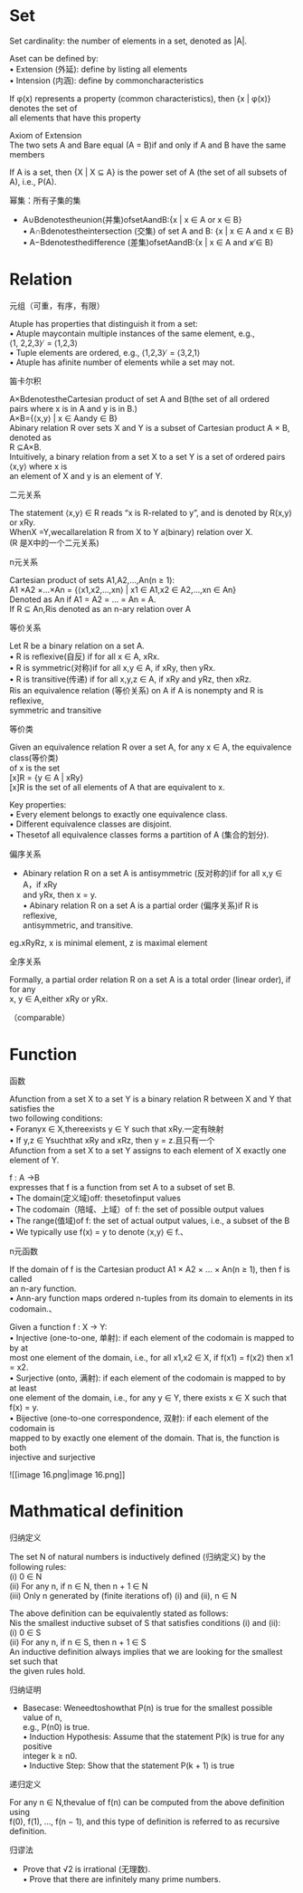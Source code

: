 # Set

Set cardinality: the number of elements in a set, denoted as |A|.

  

Aset can be defined by:  
• Extension (外延): define by listing all elements  
• Intension (内涵): define by commoncharacteristics  

  

If φ(x) represents a property (common characteristics), then {x | φ(x)} denotes the set of  
all elements that have this property  

  

Axiom of Extension  
The two sets A and Bare equal (A = B)if and only if A and B have the same members  

  

If A is a set, then {X | X ⊆ A} is the power set of A (the set of all subsets of A), i.e., P(A).

幂集：所有子集的集

  

- A∪Bdenotestheunion(并集)ofsetAandB:{x | x ∈ A or x ∈ B}  
    • A∩Bdenotestheintersection (交集) of set A and B: {x | x ∈ A and x ∈ B}  
    • A−Bdenotesthedifference (差集)ofsetAandB:{x | x ∈ A and x ̸∈ B}  
    

  

# Relation

元组（可重，有序，有限）

Atuple has properties that distinguish it from a set:  
• Atuple maycontain multiple instances of the same element, e.g.,  
⟨1, 2,2,3⟩ ̸ = ⟨1,2,3⟩  
• Tuple elements are ordered, e.g., ⟨1,2,3⟩ ̸ = ⟨3,2,1⟩  
• Atuple has afinite number of elements while a set may not.  

笛卡尔积

A×BdenotestheCartesian product of set A and B(the set of all ordered  
pairs where x is in A and y is in B.)  
A×B={⟨x,y⟩ | x ∈ Aandy ∈ B}  
Abinary relation R over sets X and Y is a subset of Cartesian product A × B, denoted as  
R ⊆A×B.  
Intuitively, a binary relation from a set X to a set Y is a set of ordered pairs ⟨x,y⟩ where x is  
an element of X and y is an element of Y.  

二元关系

The statement ⟨x,y⟩ ∈ R reads “x is R-related to y”, and is denoted by R(x,y) or xRy.  
WhenX =Y,wecallarelation R from X to Y a(binary) relation over X.  
(R 是X中的一个二元关系)  

n元关系

Cartesian product of sets A1,A2,...,An(n ≥ 1):  
A1 ×A2 ×...×An = {⟨x1,x2,...,xn⟩ | x1 ∈ A1,x2 ∈ A2,...,xn ∈ An}  
Denoted as An if A1 = A2 = ... = An = A.  
If R ⊆ An,Ris denoted as an n-ary relation over A  

等价关系

Let R be a binary relation on a set A.  
• R is reflexive(自反) if for all x ∈ A, xRx.  
• R is symmetric(对称)if for all x,y ∈ A, if xRy, then yRx.  
• R is transitive(传递) if for all x,y,z ∈ A, if xRy and yRz, then xRz.  
Ris an equivalence relation (等价关系) on A if A is nonempty and R is reflexive,  
symmetric and transitive  

等价类

Given an equivalence relation R over a set A, for any x ∈ A, the equivalence class(等价类)  
of x is the set  
[x]R = {y ∈ A | xRy}  
[x]R is the set of all elements of A that are equivalent to x.  

Key properties:  
• Every element belongs to exactly one equivalence class.  
• Different equivalence classes are disjoint.  
• Thesetof all equivalence classes forms a partition of A (集合的划分).  

偏序关系

- Abinary relation R on a set A is antisymmetric (反对称的)if for all x,y ∈ A，if xRy  
    and yRx, then x = y.  
    • Abinary relation R on a set A is a partial order (偏序关系)if R is reflexive,  
    antisymmetric, and transitive.  
    

eg.xRyRz, x is minimal element, z is maximal element

全序关系

Formally, a partial order relation R on a set A is a total order (linear order), if for any  
x, y ∈ A,either xRy or yRx.  

（comparable）

  

# Function

函数

Afunction from a set X to a set Y is a binary relation R between X and Y that satisfies the  
two following conditions:  
• Foranyx ∈ X,thereexists y ∈ Y such that xRy.一定有映射  
• If y,z ∈ Ysuchthat xRy and xRz, then y = z.且只有一个  
Afunction from a set X to a set Y assigns to each element of X exactly one element of Y.  

f : A →B  
expresses that f is a function from set A to a subset of set B.  
• The domain(定义域)off: thesetofinput values  
• The codomain（陪域、上域）of f: the set of possible output values  
• The range(值域)of f: the set of actual output values, i.e., a subset of the B  
• We typically use f(x) = y to denote ⟨x,y⟩ ∈ f.、  

n元函数

If the domain of f is the Cartesian product A1 × A2 × ... × An(n ≥ 1), then f is called  
an n-ary function.  
• Ann-ary function maps ordered n-tuples from its domain to elements in its  
codomain.、  

Given a function f : X → Y:  
• Injective (one-to-one, 单射): if each element of the codomain is mapped to by at  
most one element of the domain, i.e., for all x1,x2 ∈ X, if f(x1) = f(x2) then x1 = x2.  
• Surjective (onto, 满射): if each element of the codomain is mapped to by at least  
one element of the domain, i.e., for any y ∈ Y, there exists x ∈ X such that f(x) = y.  
• Bijective (one-to-one correspondence, 双射): if each element of the codomain is  
mapped to by exactly one element of the domain. That is, the function is both  
injective and surjective  

![[image 16.png|image 16.png]]

  

# Mathmatical definition

归纳定义

The set N of natural numbers is inductively defined (归纳定义) by the following rules:  
(i) 0 ∈ N  
(ii) For any n, if n ∈ N, then n + 1 ∈ N  
(iii) Only n generated by (finite iterations of) (i) and (ii), n ∈ N  

The above definition can be equivalently stated as follows:  
Nis the smallest inductive subset of S that satisfies conditions (i) and (ii):  
(i) 0 ∈ S  
(ii) For any n, if n ∈ S, then n + 1 ∈ S  
An inductive definition always implies that we are looking for the smallest set such that  
the given rules hold.  

归纳证明

- Basecase: Weneedtoshowthat P(n) is true for the smallest possible value of n,  
    e.g., P(n0) is true.  
    • Induction Hypothesis: Assume that the statement P(k) is true for any positive  
    integer k ≥ n0.  
    • Inductive Step: Show that the statement P(k + 1) is true  
    

递归定义

For any n ∈ N,thevalue of f(n) can be computed from the above definition using  
f(0), f(1), ..., f(n − 1), and this type of definition is referred to as recursive definition.  

归谬法

- Prove that √2 is irrational (无理数).  
    • Prove that there are infinitely many prime numbers.